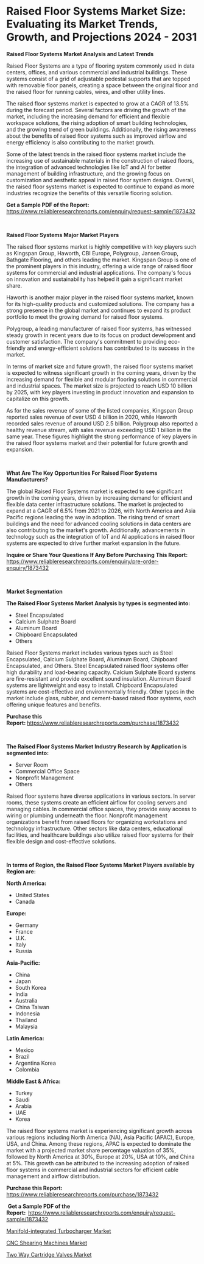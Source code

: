 <p><h1>Raised Floor Systems Market Size: Evaluating its Market Trends, Growth, and Projections 2024 - 2031</h1></p><p><strong>Raised Floor Systems Market Analysis and Latest Trends</strong></p>
<p><p>Raised Floor Systems are a type of flooring system commonly used in data centers, offices, and various commercial and industrial buildings. These systems consist of a grid of adjustable pedestal supports that are topped with removable floor panels, creating a space between the original floor and the raised floor for running cables, wires, and other utility lines.</p><p>The raised floor systems market is expected to grow at a CAGR of 13.5% during the forecast period. Several factors are driving the growth of the market, including the increasing demand for efficient and flexible workspace solutions, the rising adoption of smart building technologies, and the growing trend of green buildings. Additionally, the rising awareness about the benefits of raised floor systems such as improved airflow and energy efficiency is also contributing to the market growth.</p><p>Some of the latest trends in the raised floor systems market include the increasing use of sustainable materials in the construction of raised floors, the integration of advanced technologies like IoT and AI for better management of building infrastructure, and the growing focus on customization and aesthetic appeal in raised floor system designs. Overall, the raised floor systems market is expected to continue to expand as more industries recognize the benefits of this versatile flooring solution.</p></p>
<p><strong>Get a Sample PDF of the Report:&nbsp;</strong> <a href="https://www.reliableresearchreports.com/enquiry/request-sample/1873432">https://www.reliableresearchreports.com/enquiry/request-sample/1873432</a></p>
<p>&nbsp;</p>
<p><strong>Raised Floor Systems Major Market Players</strong></p>
<p><p>The raised floor systems market is highly competitive with key players such as Kingspan Group, Haworth, CBI Europe, Polygroup, Jansen Group, Bathgate Flooring, and others leading the market. Kingspan Group is one of the prominent players in this industry, offering a wide range of raised floor systems for commercial and industrial applications. The company's focus on innovation and sustainability has helped it gain a significant market share.</p><p>Haworth is another major player in the raised floor systems market, known for its high-quality products and customized solutions. The company has a strong presence in the global market and continues to expand its product portfolio to meet the growing demand for raised floor systems.</p><p>Polygroup, a leading manufacturer of raised floor systems, has witnessed steady growth in recent years due to its focus on product development and customer satisfaction. The company's commitment to providing eco-friendly and energy-efficient solutions has contributed to its success in the market.</p><p>In terms of market size and future growth, the raised floor systems market is expected to witness significant growth in the coming years, driven by the increasing demand for flexible and modular flooring solutions in commercial and industrial spaces. The market size is projected to reach USD 10 billion by 2025, with key players investing in product innovation and expansion to capitalize on this growth.</p><p>As for the sales revenue of some of the listed companies, Kingspan Group reported sales revenue of over USD 4 billion in 2020, while Haworth recorded sales revenue of around USD 2.5 billion. Polygroup also reported a healthy revenue stream, with sales revenue exceeding USD 1 billion in the same year. These figures highlight the strong performance of key players in the raised floor systems market and their potential for future growth and expansion.</p></p>
<p>&nbsp;</p>
<p><strong>What Are The Key Opportunities For Raised Floor Systems Manufacturers?</strong></p>
<p><p>The global Raised Floor Systems market is expected to see significant growth in the coming years, driven by increasing demand for efficient and flexible data center infrastructure solutions. The market is projected to expand at a CAGR of 6.5% from 2021 to 2026, with North America and Asia Pacific regions leading the way in adoption. The rising trend of smart buildings and the need for advanced cooling solutions in data centers are also contributing to the market's growth. Additionally, advancements in technology such as the integration of IoT and AI applications in raised floor systems are expected to drive further market expansion in the future.</p></p>
<p><strong>Inquire or Share Your Questions If Any Before Purchasing This Report:</strong> <a href="https://www.reliableresearchreports.com/enquiry/pre-order-enquiry/1873432">https://www.reliableresearchreports.com/enquiry/pre-order-enquiry/1873432</a></p>
<p>&nbsp;</p>
<p><strong>Market Segmentation</strong></p>
<p><strong>The Raised Floor Systems Market Analysis by types is segmented into:</strong></p>
<p><ul><li>Steel Encapsulated</li><li>Calcium Sulphate Board</li><li>Aluminum Board</li><li>Chipboard Encapsulated</li><li>Others</li></ul></p>
<p><p>Raised Floor Systems market includes various types such as Steel Encapsulated, Calcium Sulphate Board, Aluminum Board, Chipboard Encapsulated, and Others. Steel Encapsulated raised floor systems offer high durability and load-bearing capacity. Calcium Sulphate Board systems are fire-resistant and provide excellent sound insulation. Aluminum Board systems are lightweight and easy to install. Chipboard Encapsulated systems are cost-effective and environmentally friendly. Other types in the market include glass, rubber, and cement-based raised floor systems, each offering unique features and benefits.</p></p>
<p><strong>Purchase this Report:&nbsp;</strong><a href="https://www.reliableresearchreports.com/purchase/1873432">https://www.reliableresearchreports.com/purchase/1873432</a></p>
<p>&nbsp;</p>
<p><strong>The Raised Floor Systems Market Industry Research by Application is segmented into:</strong></p>
<p><ul><li>Server Room</li><li>Commercial Office Space</li><li>Nonprofit Management</li><li>Others</li></ul></p>
<p><p>Raised floor systems have diverse applications in various sectors. In server rooms, these systems create an efficient airflow for cooling servers and managing cables. In commercial office spaces, they provide easy access to wiring or plumbing underneath the floor. Nonprofit management organizations benefit from raised floors for organizing workstations and technology infrastructure. Other sectors like data centers, educational facilities, and healthcare buildings also utilize raised floor systems for their flexible design and cost-effective solutions.</p></p>
<p>&nbsp;</p>
<p><strong>In terms of Region, the Raised Floor Systems Market Players available by Region are:</strong></p>
<p>
    <p> <strong> North America: </strong>
        <ul>
            <li>United States</li>
            <li>Canada</li>
        </ul>
        </p> 
    <p> <strong> Europe: </strong>
        <ul>
            <li>Germany</li>
            <li>France</li>
            <li>U.K.</li>
            <li>Italy</li>
            <li>Russia</li>
        </ul>
        </p> 
    <p> <strong> Asia-Pacific: </strong>
        <ul>
            <li>China</li>
            <li>Japan</li>
            <li>South Korea</li>
            <li>India</li>
            <li>Australia</li>
            <li>China Taiwan</li>
            <li>Indonesia</li>
            <li>Thailand</li>
            <li>Malaysia</li>
        </ul>
        </p> 
    <p> <strong> Latin America: </strong>
        <ul>
            <li>Mexico</li>
            <li>Brazil</li>
            <li>Argentina Korea</li>
            <li>Colombia</li>
        </ul>
        </p> 
    <p> <strong> Middle East & Africa: </strong>
        <ul>
            <li>Turkey</li>
            <li>Saudi</li>
            <li>Arabia</li>
            <li>UAE</li>
            <li>Korea</li>
        </ul>
    </p>
    </p>
<p><p>The raised floor systems market is experiencing significant growth across various regions including North America (NA), Asia Pacific (APAC), Europe, USA, and China. Among these regions, APAC is expected to dominate the market with a projected market share percentage valuation of 35%, followed by North America at 30%, Europe at 20%, USA at 10%, and China at 5%. This growth can be attributed to the increasing adoption of raised floor systems in commercial and industrial sectors for efficient cable management and airflow distribution.</p></p>
<p><strong>Purchase this Report: </strong><a href="https://www.reliableresearchreports.com/purchase/1873432">https://www.reliableresearchreports.com/purchase/1873432</a></p>
<p>&nbsp;<strong>Get a Sample PDF of the Report:&nbsp;&nbsp;</strong><a href="https://www.reliableresearchreports.com/enquiry/request-sample/1873432">https://www.reliableresearchreports.com/enquiry/request-sample/1873432</a></p>
<p><strong></strong></p>
<p><p><a href="https://view.publitas.com/reportprime-1/manifold-integrated-turbocharger-market-provides-detailed-segmentation-of-this-market-based-on-type-application-and-region-and-forecast-for-the-period-from-2023-2030/">Manifold-integrated Turbocharger Market</a></p><p><a href="https://view.publitas.com/reportprime-1/cnc-shearing-machines-market-size-and-examines-its-market-scope-with-a-primary-focus-on-growth-opportunities-and-forecasted-trends-spanning-from-2023-to-2030/">CNC Shearing Machines Market</a></p><p><a href="https://view.publitas.com/reportprime-1/two-way-cartridge-valves-market-centers-on-aspects-such-as-market-growth-market-share-market-opportunity-and-projected-forecasts-spanning-from-2023-to-2030/">Two Way Cartridge Valves Market</a></p></p>